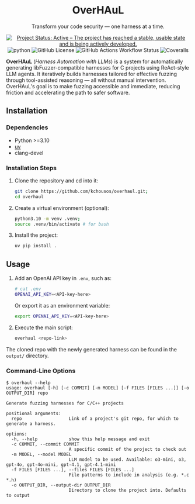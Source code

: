 <h1 align="center">OverHAuL</h1>

<div align="center">

Transform your code security — one harness at a time.

<p>
<a href="https://www.repostatus.org/#active"><img src="https://www.repostatus.org/badges/latest/active.svg" alt="Project Status: Active – The project has reached a stable, usable state and is being actively developed." /></a>
<img
src="https://img.shields.io/badge/Python-%3E%3D%0A3.10-3776AB.svg?logo=python&amp;logoColor=white"
alt="python" /> <img
src="https://img.shields.io/github/license/kchousos/overhaul"
alt="GitHub License" /> <img
src="https://img.shields.io/github/actions/workflow/status/kchousos/overhaul/tests.yml?label=tests"
alt="GitHub Actions Workflow Status" /> <img
src="https://img.shields.io/coverallsCoverage/github/kchousos/OverHAuL?branch=master"
alt="Coveralls" />
<!-- <a href="https://docs.astral.sh/ruff/"> -->
<!-- <img src="https://img.shields.io/badge/code%20formatter-ruff-d7ff64" -->
<!-- alt="code formatter: ruff" /></a>  -->
<!-- <a href="http://mypy-lang.org/"><img -->
<!-- src="https://img.shields.io/badge/type%20check-mypy-blue" -->
<!-- alt="type check: mypy" /></a> -->
</p>

</div>

**OverHAuL** (*Harness Automation with LLMs*) is a system for automatically generating libFuzzer-compatible harnesses for C projects using ReAct-style LLM agents. It iteratively builds harnesses tailored for effective fuzzing through tool-assisted reasoning — all without manual intervention. OverHAuL's goal is to make fuzzing accessible and immediate, reducing friction and accelerating the path to safer software.

## Installation

### Dependencies

- Python >=3.10
- [uv](https://docs.astral.sh/uv/)
- clang-devel

### Installation Steps

1. Clone the repository and cd into it:

    ```bash
    git clone https://github.com/kchousos/overhaul.git;
    cd overhaul
    ```

2. Create a virtual environment (optional):

    ```bash
    python3.10 -m venv .venv;
    source .venv/bin/activate # for bash
    ```

3. Install the project:

    ```bash
    uv pip install .
    ```

## Usage

1. Add an OpenAI API key in `.env`, such as:

    ```bash
    # cat .env
    OPENAI_API_KEY=<API-key-here>
    ```
    
    Or export it as an environment variable:

    ```bash
    export OPENAI_API_KEY=<API-key-here>
    ```

2. Execute the main script:

    ```bash
    overhaul <repo-link>
    ```

The cloned repo with the newly generated harness can be found in the `output/` directory.

### Command-Line Options

```
$ overhaul --help
usage: overhaul [-h] [-c COMMIT] [-m MODEL] [-f FILES [FILES ...]] [-o OUTPUT_DIR] repo

Generate fuzzing harnesses for C/C++ projects

positional arguments:
  repo                  Link of a project's git repo, for which to generate a harness.

options:
  -h, --help            show this help message and exit
  -c COMMIT, --commit COMMIT
                        A specific commit of the project to check out
  -m MODEL, --model MODEL
                        LLM model to be used. Available: o3-mini, o3, gpt-4o, gpt-4o-mini, gpt-4.1, gpt-4.1-mini
  -f FILES [FILES ...], --files FILES [FILES ...]
                        File patterns to include in analysis (e.g. *.c *.h)
  -o OUTPUT_DIR, --output-dir OUTPUT_DIR
                        Directory to clone the project into. Defaults to output
```
